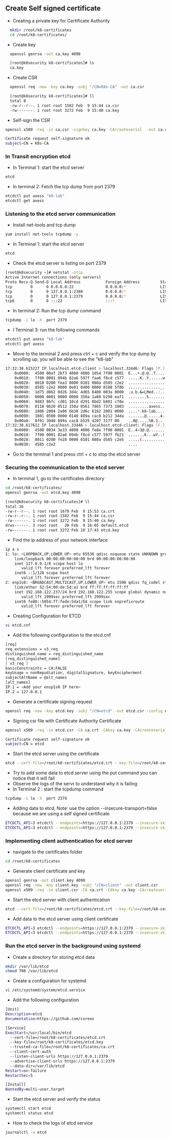 ## Create Self signed certificate
* Creating a private key for Certificate Authority
``` bash
  mkdir /root/k8-certificates
  cd /root/k8-certificates/
```
  
* Create key
``` bash
  openssl genrsa -out ca.key 4098
```
  
``` bash
  [root@k8security k8-certificates]# ls
  ca.key
```

* Create CSR
``` bash
  openssl req -new -key ca.key -subj "/CN=K8s-CA" -out ca.csr
```

```bash
  [root@k8security k8-certificates]# ll
  total 8
  -rw-r--r--. 1 root root 1582 Feb  9 15:44 ca.csr
  -rw-------. 1 root root 3272 Feb  9 15:40 ca.key
```
* Self-sign the CSR

``` bash
openssl x509 -req -in ca.csr -signkey ca.key -CAcreateserial  -out ca.crt -days 500

Certificate request self-signature ok
subject=CN = K8s-CA
```
### In Transit encryption etcd
* In Terminal 1: start the etcd server
``` bash
etcd
```
* In terminal 2: Fetch the tcp dump from port 2379
``` bash
etcdctl put axess "k8-lab"
etcdctl get axess
```
### Listening to the etcd server communication
* Install net-tools and tcp dump
``` bash
yum install net-tools tcpdump -y
```
* In Terminal 1: start the etcd server
``` bash
etcd
```
* Check the etcd  server is listing on port 2379
``` bash
[root@k8security ~]# netstat -ntlp
Active Internet connections (only servers)
Proto Recv-Q Send-Q Local Address           Foreign Address         State       PID/Program name    
tcp        0      0 0.0.0.0:22              0.0.0.0:*               LISTEN      731/sshd: /usr/sbin 
tcp        0      0 127.0.0.1:2380          0.0.0.0:*               LISTEN      1570/etcd           
tcp        0      0 127.0.0.1:2379          0.0.0.0:*               LISTEN      1570/etcd           
tcp6       0      0 :::22                   :::*                    LISTEN      731/sshd: /usr/sbin
```
* In terminal 2: Run the tcp dump command
``` bash
tcpdump -i lo -X  port 2379
```
* I Terminal 3: run the following commands
``` bash
etcdctl put axess "k8-lab"
etcdctl get axess
```
* Move to the terminal 2 and press ctrl + c and verify the tcp dump by scrolling up; you will be able to see the "k8-lab"
``` bash
17:32:38.615227 IP localhost.etcd-client > localhost.33446: Flags [P.], seq 61:184, ack 195, win 512, options [nop,nop,TS val 3582313186 ecr 3582313186], length 123
	0x0000:  4500 00af 2bf3 4000 4006 1054 7f00 0001  E...+.@.@..T....
	0x0010:  7f00 0001 094b 82a6 597f faa6 f8cd c577  .....K..Y......w
	0x0020:  8018 0200 fea3 0000 0101 080a d585 c2e2  ................
	0x0030:  d585 c2e2 0000 0e01 0400 0000 0188 5f8b  .............._.
	0x0040:  1d75 d062 0d26 3d4c 4d65 6400 003a 0000  .u.b.&=LMed..:..
	0x0050:  0000 0001 0000 0000 350a 1a08 b298 eaf1  ........5.......
	0x0060:  9483 86fc cd01 10cd d291 8bd2 b881 cf8e  ................
	0x0070:  0118 0620 0512 150a 0561 7865 7373 1003  .........axess..
	0x0080:  1806 2004 2a06 6b38 2d6c 6162 2001 0000  ....*.k8-lab....
	0x0090:  1801 0500 0000 0140 889a cac8 b212 34da  .......@......4.
	0x00a0:  8f01 3040 899a cac8 b525 4207 317f 00    ..0@.....%B.1..
17:32:38.617612 IP localhost.33446 > localhost.etcd-client: Flags [F.], seq 195, ack 184, win 512, options [nop,nop,TS val 3582313189 ecr 3582313186], length 0
	0x0000:  4500 0034 3e33 4000 4006 fe8e 7f00 0001  E..4>3@.@.......
	0x0010:  7f00 0001 82a6 094b f8cd c577 597f fb21  .......K...wY..!
	0x0020:  8011 0200 fe28 0000 0101 080a d585 c2e5  .....(..........
	0x0030:  d585 c2e2                                ....
```
* Go to the terminal 1 and press ctrl + c to stop the etcd server
### Securing the communication to the etcd server
* In terminal 1, go to the certificates directory
``` bash
cd /root/k8-certificates/
openssl genrsa -out etcd.key 4098
```
``` bash
[root@k8security k8-certificates]# ll
total 16
-rw-r--r--. 1 root root 1679 Feb  9 15:53 ca.crt
-rw-r--r--. 1 root root 1582 Feb  9 15:44 ca.csr
-rw-------. 1 root root 3272 Feb  9 15:40 ca.key
drwx------. 3 root root   20 Feb  9 16:05 default.etcd
-rw-------. 1 root root 3272 Feb 10 17:43 etcd.key
```
* Find the ip address of your network interface
``` bash
ip a s
1: lo: <LOOPBACK,UP,LOWER_UP> mtu 65536 qdisc noqueue state UNKNOWN group default qlen 1000
    link/loopback 00:00:00:00:00:00 brd 00:00:00:00:00:00
    inet 127.0.0.1/8 scope host lo
       valid_lft forever preferred_lft forever
    inet6 ::1/128 scope host 
       valid_lft forever preferred_lft forever
2: enp1s0: <BROADCAST,MULTICAST,UP,LOWER_UP> mtu 1500 qdisc fq_codel state UP group default qlen 1000
    link/ether 52:54:00:de:5d:a1 brd ff:ff:ff:ff:ff:ff
    inet 192.168.122.237/24 brd 192.168.122.255 scope global dynamic noprefixroute enp1s0
       valid_lft 2999sec preferred_lft 2999sec
    inet6 fe80::5054:ff:fede:5da1/64 scope link noprefixroute 
       valid_lft forever preferred_lft forever
```
* Creating Configuration for ETCD
``` bash
vi etcd.cnf
```
* Add the following configuration to the etcd.cnf
``` bash
[req]
req_extensions = v3_req
distinguished_name = req_distinguished_name
[req_distinguished_name]
[ v3_req ]
basicConstraints = CA:FALSE
keyUsage = nonRepudiation, digitalSignature, keyEncipherment
subjectAltName = @alt_names
[alt_names]
IP.1 = <Add your ensp1s0 IP here>
IP.2 = 127.0.0.1
```
* Generate a certificate signing request
``` bash
openssl req -new -key etcd.key -subj "/CN=etcd" -out etcd.csr -config etcd.cnf
```
* Signing csr file with Certificate Authority Certificate
``` bash
openssl x509 -req -in etcd.csr -CA ca.crt -CAkey ca.key -CAcreateserial -out etcd.crt -extensions v3_req -extfile etcd.cnf -days 500

Certificate request self-signature ok
subject=CN = etcd
```
* Start the etcd server using the certificate
``` bash
etcd --cert-file=/root/k8-certificates/etcd.crt --key-file=/root/k8-certificates/etcd.key --advertise-client-urls=https://127.0.0.1:2379 --listen-client-urls=https://127.0.0.1:2379
```
* Try to add some data to etcd server using the put command you can notice that it will fail
* Observe the logs of the servr to understand why it is failing
* In Terminal 2 : start the tcpdump command
``` bash
tcpdump -i lo -X  port 2379
```
* Adding data to etcd, Note: use the option --insecure-transport=false because we are using a self signed certificate
``` bash
ETCDCTL_API=3 etcdctl --endpoints=https://127.0.0.1:2379 --insecure-skip-tls-verify  --insecure-transport=false put axess "k8-lab"
ETCDCTL_API=3 etcdctl --endpoints=https://127.0.0.1:2379 --insecure-skip-tls-verify  --insecure-transport=false get axess
```
### Implementing client authentication for etcd server
* navigate to the certificates folder
``` bash
cd /root/k8-certificates
```
* Generate client certificate and key
``` bash
openssl genrsa -out client.key 4098
openssl req -new -key client.key -subj "/CN=client" -out client.csr
openssl x509 -req -in client.csr -CA ca.crt -CAkey ca.key -CAcreateserial -out client.crt -extensions v3_req  -days 500
```
* Start the etcd server with client authentication
``` bash
etcd --cert-file=/root/k8-certificates/etcd.crt --key-file=/root/k8-certificates/etcd.key --advertise-client-urls=https://127.0.0.1:2379 --client-cert-auth --trusted-ca-file=/root/k8-certificates/ca.crt  --listen-client-urls=https://127.0.0.1:2379
```
* Add data to the etcd server using client certificate
``` bash
ETCDCTL_API=3 etcdctl --endpoints=https://127.0.0.1:2379 --insecure-skip-tls-verify  --insecure-transport=false --cert /root/k8-certificates/client.crt --key /root/k8-certificates/client.key put axess "k8-lab"
ETCDCTL_API=3 etcdctl --endpoints=https://127.0.0.1:2379 --insecure-skip-tls-verify  --insecure-transport=false --cert /root/k8-certificates/client.crt --key /root/k8-certificates/client.key get axess 
```
### Run the etcd server in the background using systemd
* Create a directory for storing etcd data
``` bash
mkdir /var/lib/etcd
chmod 700 /var/lib/etcd
```
* Create a configuration for systemd
```  bash
vi /etc/systemd/system/etcd.service
```
* Add the following configuration
``` bash
[Unit]
Description=etcd
Documentation=https://github.com/coreos

[Service]
ExecStart=/usr/local/bin/etcd 
  --cert-file=/root/k8-certificates/etcd.crt 
  --key-file=/root/k8-certificates/etcd.key 
  --trusted-ca-file=/root/k8-certificates/ca.crt
  --client-cert-auth 
  --listen-client-urls https://127.0.0.1:2379
  --advertise-client-urls https://127.0.0.1:2379
  --data-dir=/var/lib/etcd
Restart=on-failure
RestartSec=5

[Install]
WantedBy=multi-user.target
```
* Start the etcd server and verify the status
``` bash
systemctl start etcd
systemctl status etcd
```
* How to check the logs of etcd service
``` bash
journalctl -u etcd
```




